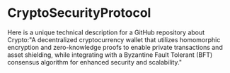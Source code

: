 # CryptoSecurityProtocol
Here is a unique technical description for a GitHub repository about Crypto:"A decentralized cryptocurrency wallet that utilizes homomorphic encryption and zero-knowledge proofs to enable private transactions and asset shielding, while integrating with a Byzantine Fault Tolerant (BFT) consensus algorithm for enhanced security and scalability."
